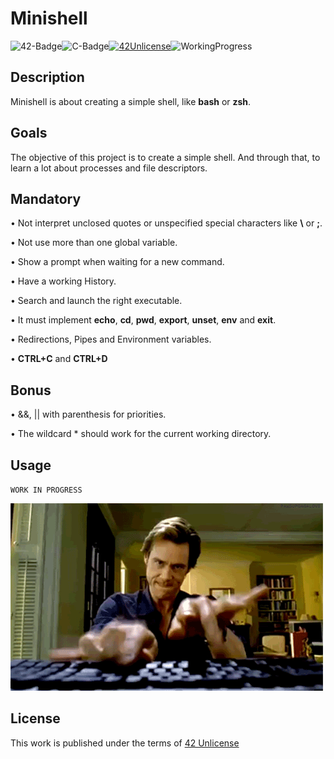 # Minishell

![42-Badge](https://img.shields.io/badge/%C3%89cole-42SP-blue)![C-Badge](https://img.shields.io/badge/Language-C-lightgrey)[![42Unlicense](https://img.shields.io/badge/License-42Unlicense-yellowgreen)](https://github.com/gcamerli/42unlicense)![WorkingProgress](https://img.shields.io/badge/WORK-IN%20PROGRESS-red)

## Description

Minishell is about creating a simple shell, like **bash** or **zsh**.

## Goals

The objective of this project is to create a simple shell. And through that, to learn a lot about processes and file descriptors.

## Mandatory

• Not interpret unclosed quotes or unspecified special characters like **\\** or **;**.

• Not use more than one global variable.

• Show a prompt when waiting for a new command.

• Have a working History.

• Search and launch the right executable.

• It must implement **echo**, **cd**, **pwd**, **export**, **unset**, **env** and **exit**.

• Redirections, Pipes and Environment variables.

• **CTRL+C** and **CTRL+D**

## Bonus

• &&, || with parenthesis for priorities.

• The wildcard * should work for the current working directory.


## Usage

``WORK IN PROGRESS``

![](https://github.com/dpiza/resources/blob/master/gifs/jimc.gif?raw=true)

## License

This work is published under the terms of [42 Unlicense](https://github.com/gcamerli/42unlicense)